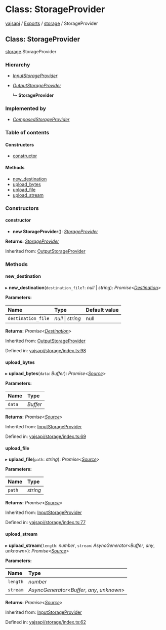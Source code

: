 # Class: StorageProvider

[yajsapi](../yajsapi.md) / [Exports](../modules/) / [storage](../modules/storage.md) / StorageProvider

## Class: StorageProvider

[storage](../modules/storage.md).StorageProvider

### Hierarchy

* [_InputStorageProvider_](storage.inputstorageprovider.md)
* [_OutputStorageProvider_](storage.outputstorageprovider.md)

  ↳ **StorageProvider**

### Implemented by

* [_ComposedStorageProvider_](storage.composedstorageprovider.md)

### Table of contents

#### Constructors

* [constructor](storage.storageprovider.md#constructor)

#### Methods

* [new\_destination](storage.storageprovider.md#new_destination)
* [upload\_bytes](storage.storageprovider.md#upload_bytes)
* [upload\_file](storage.storageprovider.md#upload_file)
* [upload\_stream](storage.storageprovider.md#upload_stream)

### Constructors

#### constructor

+ **new StorageProvider**\(\): [_StorageProvider_](storage.storageprovider.md)

**Returns:** [_StorageProvider_](storage.storageprovider.md)

Inherited from: [OutputStorageProvider](storage.outputstorageprovider.md)

### Methods

#### new\_destination

▸ **new\_destination**\(`destination_file?`: _null_ \| _string_\): _Promise_&lt;[_Destination_](storage.destination.md)&gt;

**Parameters:**

| Name | Type | Default value |
| :--- | :--- | :--- |
| `destination_file` | _null_ \| _string_ | null |

**Returns:** _Promise_&lt;[_Destination_](storage.destination.md)&gt;

Inherited from: [OutputStorageProvider](storage.outputstorageprovider.md)

Defined in: [yajsapi/storage/index.ts:98](https://github.com/golemfactory/yajsapi/blob/289a25a/yajsapi/storage/index.ts#L98)

#### upload\_bytes

▸ **upload\_bytes**\(`data`: _Buffer_\): _Promise_&lt;[_Source_](storage.source.md)&gt;

**Parameters:**

| Name | Type |
| :--- | :--- |
| `data` | _Buffer_ |

**Returns:** _Promise_&lt;[_Source_](storage.source.md)&gt;

Inherited from: [InputStorageProvider](storage.inputstorageprovider.md)

Defined in: [yajsapi/storage/index.ts:69](https://github.com/golemfactory/yajsapi/blob/289a25a/yajsapi/storage/index.ts#L69)

#### upload\_file

▸ **upload\_file**\(`path`: _string_\): _Promise_&lt;[_Source_](storage.source.md)&gt;

**Parameters:**

| Name | Type |
| :--- | :--- |
| `path` | _string_ |

**Returns:** _Promise_&lt;[_Source_](storage.source.md)&gt;

Inherited from: [InputStorageProvider](storage.inputstorageprovider.md)

Defined in: [yajsapi/storage/index.ts:77](https://github.com/golemfactory/yajsapi/blob/289a25a/yajsapi/storage/index.ts#L77)

#### upload\_stream

▸ **upload\_stream**\(`length`: _number_, `stream`: _AsyncGenerator_&lt;_Buffer_, _any_, _unknown_&gt;\): _Promise_&lt;[_Source_](storage.source.md)&gt;

**Parameters:**

| Name | Type |
| :--- | :--- |
| `length` | _number_ |
| `stream` | _AsyncGenerator_&lt;_Buffer_, _any_, _unknown_&gt; |

**Returns:** _Promise_&lt;[_Source_](storage.source.md)&gt;

Inherited from: [InputStorageProvider](storage.inputstorageprovider.md)

Defined in: [yajsapi/storage/index.ts:62](https://github.com/golemfactory/yajsapi/blob/289a25a/yajsapi/storage/index.ts#L62)

